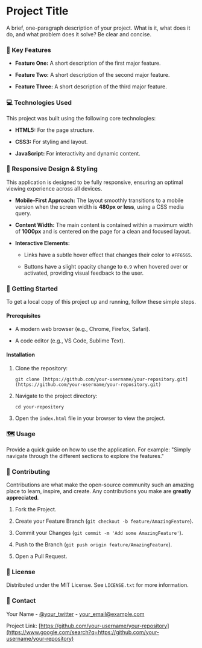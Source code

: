 # Project Title

A brief, one-paragraph description of your project. What is it, what does it do, and what problem does it solve? Be clear and concise.

### 🌟 Key Features

* **Feature One:** A short description of the first major feature.

* **Feature Two:** A short description of the second major feature.

* **Feature Three:** A short description of the third major feature.

### 💻 Technologies Used

This project was built using the following core technologies:

* **HTML5:** For the page structure.

* **CSS3:** For styling and layout.

* **JavaScript:** For interactivity and dynamic content.

### 🎨 Responsive Design & Styling

This application is designed to be fully responsive, ensuring an optimal viewing experience across all devices.

* **Mobile-First Approach:** The layout smoothly transitions to a mobile version when the screen width is **480px or less**, using a CSS media query.

* **Content Width:** The main content is contained within a maximum width of **1000px** and is centered on the page for a clean and focused layout.

* **Interactive Elements:**

  * Links have a subtle hover effect that changes their color to `#FF6565`.

  * Buttons have a slight opacity change to `0.9` when hovered over or activated, providing visual feedback to the user.

### 🚀 Getting Started

To get a local copy of this project up and running, follow these simple steps.

#### Prerequisites

* A modern web browser (e.g., Chrome, Firefox, Safari).

* A code editor (e.g., VS Code, Sublime Text).

#### Installation

1. Clone the repository:

   ```
   git clone [https://github.com/your-username/your-repository.git](https://github.com/your-username/your-repository.git)
   
   ```

2. Navigate to the project directory:

   ```
   cd your-repository
   
   ```

3. Open the `index.html` file in your browser to view the project.

### 🗺️ Usage

Provide a quick guide on how to use the application. For example: "Simply navigate through the different sections to explore the features."

### 🤝 Contributing

Contributions are what make the open-source community such an amazing place to learn, inspire, and create. Any contributions you make are **greatly appreciated**.

1. Fork the Project.

2. Create your Feature Branch (`git checkout -b feature/AmazingFeature`).

3. Commit your Changes (`git commit -m 'Add some AmazingFeature'`).

4. Push to the Branch (`git push origin feature/AmazingFeature`).

5. Open a Pull Request.

### 📄 License

Distributed under the MIT License. See `LICENSE.txt` for more information.

### 📧 Contact

Your Name - [@your_twitter](https://www.google.com/search?q=https://twitter.com/your_twitter) - your_email@example.com

Project Link: [https://github.com/your-username/your-repository](https://www.google.com/search?q=https://github.com/your-username/your-repository)
